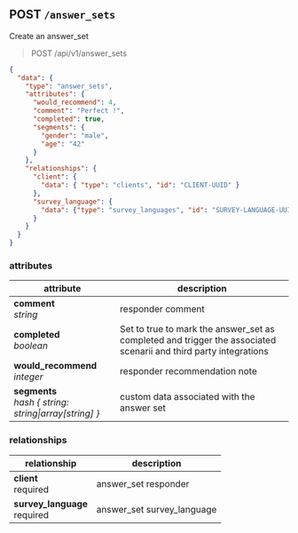## POST `/answer_sets`

Create an answer_set

> POST /api/v1/answer_sets

```json
{
  "data": {
    "type": "answer_sets",
    "attributes": {
      "would_recommend": 4,
      "comment": "Perfect !",
      "completed": true,
      "segments": {
        "gender": "male",
        "age": "42"
      }
    },
    "relationships": {
      "client": {
        "data": { "type": "clients", "id": "CLIENT-UUID" }
      },
      "survey_language": {
        "data": {"type": "survey_languages", "id": "SURVEY-LANGUAGE-UUID"}
      }
    }
  }
}
```

### attributes

attribute          | description
------------- | -------------
__comment__<br>_string_ | responder comment
__completed__<br>_boolean_ | Set to true to mark the answer_set as completed and trigger the associated scenarii and third party integrations
__would_recommend__<br>_integer_ | responder recommendation note
__segments__<br>_hash { string: string\|array[string] }_ | custom data associated with the answer set

### relationships

relationship          | description
------------------------------ | -------------
__client__<br>required | answer_set responder
__survey_language__<br>required  | answer_set survey_language